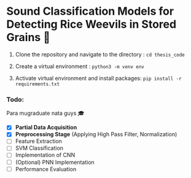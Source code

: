 # Sound Classification Models for Detecting Rice Weevils in Stored Grains :ear_of_rice:

1. Clone the repository and navigate to the directory : `cd thesis_code`

2. Create a virtual environment : `python3 -m venv env`

3. Activate virtual environment and install packages: `pip install -r requirements.txt`

### Todo: 
Para mugraduate nata guys :mortar_board:

- [x] **Partial Data Acquisition** 
- [x] **Preprocessing Stage** (Applying High Pass Filter, Normalization)
- [ ] Feature Extraction
- [ ] SVM Classification
- [ ] Implementation of CNN
- [ ] \(Optional) PNN Implementation
- [ ] Performance Evaluation
